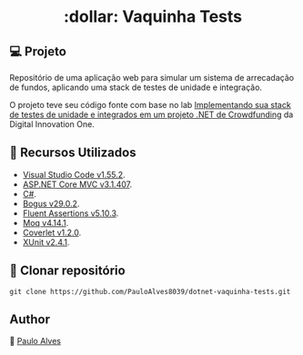 <h1 align="center">:dollar: Vaquinha Tests</h1>

## :computer: Projeto

Repositório de uma aplicação web para simular um sistema de arrecadação de fundos, aplicando uma stack de testes de unidade e integração.

O projeto teve seu código fonte com base no lab 
[Implementando sua stack de testes de unidade e integrados em um projeto .NET de Crowdfunding](https://digitalinnovation.one/) da Digital Innovation One.


## :wrench: Recursos Utilizados

- [Visual Studio Code v1.55.2](https://code.visualstudio.com/).
- [ASP.NET Core MVC v3.1.407](https://dotnet.microsoft.com/download/dotnet-core/3.1).
- [C#](https://docs.microsoft.com/pt-br/dotnet/csharp/getting-started/).
- [Bogus v29.0.2](https://github.com/bchavez/Bogus).
- [Fluent Assertions v5.10.3](https://fluentassertions.com/).
- [Moq v4.14.1](https://fluentassertions.com/).
- [Coverlet v1.2.0](https://github.com/coverlet-coverage/coverlet).
- [XUnit v2.4.1](https://xunit.net/).


## :floppy_disk: Clonar repositório

```git clone https://github.com/PauloAlves8039/dotnet-vaquinha-tests.git```

## Author

:boy: [Paulo Alves](https://github.com/PauloAlves8039)
